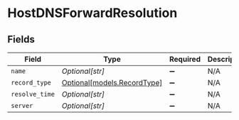 # HostDNSForwardResolution


## Fields

| Field                                                  | Type                                                   | Required                                               | Description                                            |
| ------------------------------------------------------ | ------------------------------------------------------ | ------------------------------------------------------ | ------------------------------------------------------ |
| `name`                                                 | *Optional[str]*                                        | :heavy_minus_sign:                                     | N/A                                                    |
| `record_type`                                          | [Optional[models.RecordType]](../models/recordtype.md) | :heavy_minus_sign:                                     | N/A                                                    |
| `resolve_time`                                         | *Optional[str]*                                        | :heavy_minus_sign:                                     | N/A                                                    |
| `server`                                               | *Optional[str]*                                        | :heavy_minus_sign:                                     | N/A                                                    |
